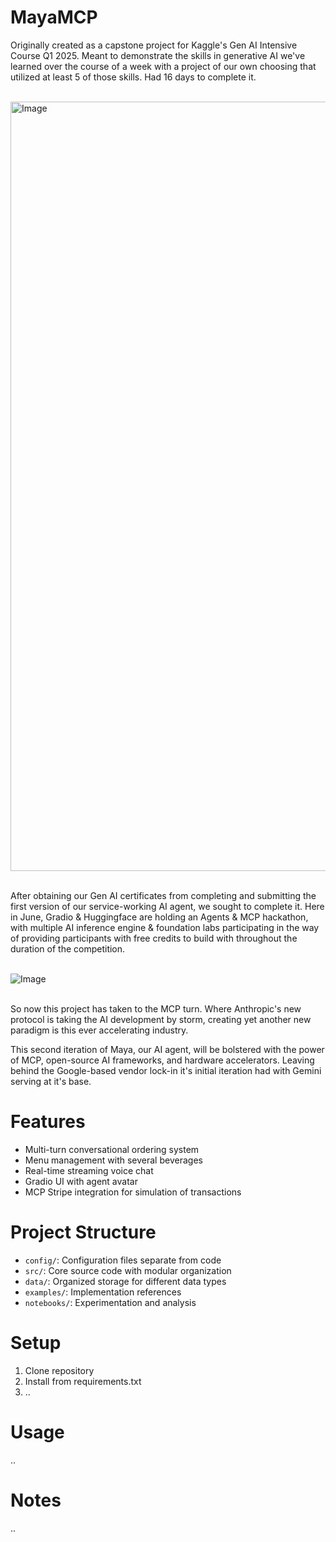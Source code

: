 # MayaMCP

Originally created as a capstone project for Kaggle's Gen AI Intensive Course Q1 2025. Meant to demonstrate the skills in generative AI we've learned over the course of a week with a project of our own choosing that utilized at least 5 of those skills. Had 16 days to complete it.<br><br>


<img width="1231" alt="Image" src="https://github.com/user-attachments/assets/f89cc02e-e02a-4595-af78-7c87263db632" /><br><br>

After obtaining our Gen AI certificates from completing and submitting the first version of our service-working AI agent, we sought to complete it. Here in June, Gradio & Huggingface are holding an Agents & MCP hackathon, with multiple AI inference engine & foundation labs participating in the way of providing participants with free credits to build with throughout the duration of the competition.<br><br>


![Image](https://github.com/user-attachments/assets/be6656c8-b338-4a7a-80df-dca6abbdfe34)<br><br>


So now this project has taken to the MCP turn. Where Anthropic's new protocol is taking the AI development by storm, creating yet another new paradigm is this ever accelerating industry.

This second iteration of Maya, our AI agent, will be bolstered with the power of MCP, open-source AI frameworks, and hardware accelerators. Leaving behind the Google-based vendor lock-in it's initial iteration had with Gemini serving at it's base.

# Features
- Multi-turn conversational ordering system
- Menu management with several beverages
- Real-time streaming voice chat
- Gradio UI with agent avatar
- MCP Stripe integration for simulation of transactions

# Project Structure
- `config/`: Configuration files separate from code
- `src/`: Core source code with modular organization
- `data/`: Organized storage for different data types
- `examples/`: Implementation references
- `notebooks/`: Experimentation and analysis

# Setup
1. Clone repository
2. Install from requirements.txt
3. ..

# Usage
..

# Notes
..
